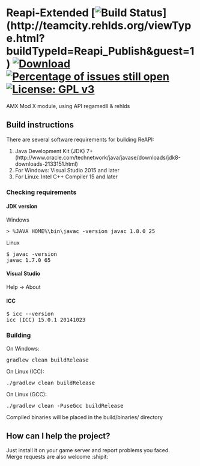 # Reapi-Extended [![Build Status](http://teamcity.rehlds.org/app/rest/builds/buildType:(id:Reapi_Publish)/statusIcon)](http://teamcity.rehlds.org/viewType.html?buildTypeId=Reapi_Publish&guest=1) [![Download](https://camo.githubusercontent.com/1e445db0afba4545403a7600f1d51624c50cefc9be27417125a4eddfb6099f24/68747470733a2f2f696d672e736869656c64732e696f2f6769746875622f762f72656c656173652f73316c656e74712f72656170692e737667)](https://github.com/francoromaniello/reapi-extended/releases/latest) [![Percentage of issues still open](https://isitmaintained.com/badge/open/francoromaniello/reapi-extended.svg)](https://isitmaintained.com/badge/open/francoromaniello/reapi-extended.svg "Percentage of issues still open") [![License: GPL v3](https://img.shields.io/badge/License-GPL%20v3-blue.svg)](https://www.gnu.org/licenses/gpl-3.0)

AMX Mod X module, using API regamedll &amp; rehlds

## Build instructions
There are several software requirements for building ReAPI:
<ol>
<li>Java Development Kit (JDK) 7+ (http://www.oracle.com/technetwork/java/javase/downloads/jdk8-downloads-2133151.html)</li>
<li>For Windows: Visual Studio 2015 and later</li>
<li>For Linux: Intel C++ Compiler 15 and later</li>
</ol>

### Checking requirements
#### JDK version
Windows<pre>&gt; %JAVA_HOME%\bin\javac -version
javac 1.8.0_25
</pre>

Linux
<pre>$ javac -version
javac 1.7.0_65
</pre>

#### Visual Studio
Help -> About

#### ICC
<pre>$ icc --version
icc (ICC) 15.0.1 20141023
</pre>

### Building
On Windows:
<pre>gradlew clean buildRelease</pre>

On Linux (ICC):
<pre>./gradlew clean buildRelease</pre>

On Linux (GCC):
<pre>./gradlew clean -PuseGcc buildRelease</pre>

Compiled binaries will be placed in the build/binaries/ directory

## How can I help the project?
Just install it on your game server and report problems you faced.<br />
Merge requests are also welcome :shipit:
